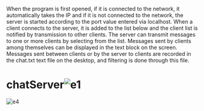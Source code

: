 When the program is first opened, if it is connected to the network, it automatically takes the IP and if it is not connected to the network, the server is started according to the port value entered via localhost.
When a client connects to the server, it is added to the list below and the client list is notified by transmission to other clients.
The server can transmit messages to one or more clients by selecting from the list.
Messages sent by clients among themselves can be displayed in the text block on the screen.
Messages sent between clients or by the server to clients are recorded in the chat.txt text file on the desktop, and filtering is done through this file.
# chatServer![e1](https://github.com/yusufsnb/chatServer/assets/47321662/7e446a49-dcc8-4fef-84ee-7fc7762ff36e)
![e4](https://github.com/yusufsnb/chatServer/assets/47321662/3cdef58c-7cd6-4de4-849c-10b0752bf76b)
